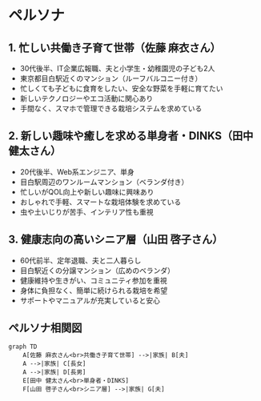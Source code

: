 <!-- filepath: /workspaces/FarmVerse/docs/1_CultivationDiary/basic_design/02_ペルソナ.md -->
# ペルソナ

## 1. 忙しい共働き子育て世帯（佐藤 麻衣さん）
- 30代後半、IT企業広報職、夫と小学生・幼稚園児の子ども2人
- 東京都目白駅近くのマンション（ルーフバルコニー付き）
- 忙しくても子どもに食育をしたい、安全な野菜を手軽に育てたい
- 新しいテクノロジーやエコ活動に関心あり
- 手間なく、スマホで管理できる栽培システムを求めている

## 2. 新しい趣味や癒しを求める単身者・DINKS（田中 健太さん）
- 20代後半、Web系エンジニア、単身
- 目白駅周辺のワンルームマンション（ベランダ付き）
- 忙しいがQOL向上や新しい趣味に興味あり
- おしゃれで手軽、スマートな栽培体験を求めている
- 虫や土いじりが苦手、インテリア性も重視

## 3. 健康志向の高いシニア層（山田 啓子さん）
- 60代前半、定年退職、夫と二人暮らし
- 目白駅近くの分譲マンション（広めのベランダ）
- 健康維持や生きがい、コミュニティ参加を重視
- 身体に負担なく、簡単に続けられる栽培を希望
- サポートやマニュアルが充実していると安心

## ペルソナ相関図

```mermaid
graph TD
    A[佐藤 麻衣さん<br>共働き子育て世帯] -->|家族| B[夫]
    A -->|家族| C[長女]
    A -->|家族| D[長男]
    E[田中 健太さん<br>単身者・DINKS]
    F[山田 啓子さん<br>シニア層] -->|家族| G[夫]
```

